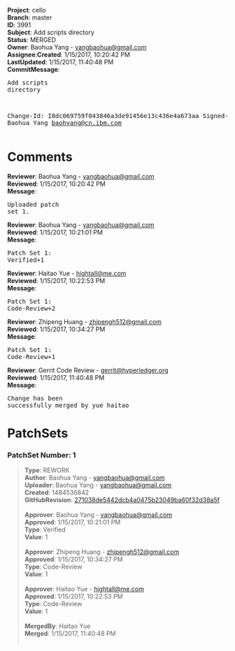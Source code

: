 <strong>Project</strong>: cello</br><strong>Branch</strong>: master<br><strong>ID</strong>: 3991<br><strong>Subject</strong>: Add scripts directory<br><strong>Status</strong>: MERGED<br><strong>Owner</strong>: Baohua Yang - yangbaohua@gmail.com<br><strong>Assignee</strong>:<strong>Created</strong>: 1/15/2017, 10:20:42 PM<br><strong>LastUpdated</strong>: 1/15/2017, 11:40:48 PM<br><strong>CommitMessage</strong>:<br><pre>Add scripts directory

Change-Id: I8dc069759f043846a3de91456e13c436e4a673aa
Signed-off-by: Baohua Yang <baohyang@cn.ibm.com>
</pre><h1>Comments</h1><strong>Reviewer</strong>: Baohua Yang - yangbaohua@gmail.com<br><strong>Reviewed</strong>: 1/15/2017, 10:20:42 PM<br><strong>Message</strong>: <pre>Uploaded patch set 1.</pre><strong>Reviewer</strong>: Baohua Yang - yangbaohua@gmail.com<br><strong>Reviewed</strong>: 1/15/2017, 10:21:01 PM<br><strong>Message</strong>: <pre>Patch Set 1: Verified+1</pre><strong>Reviewer</strong>: Haitao Yue - hightall@me.com<br><strong>Reviewed</strong>: 1/15/2017, 10:22:53 PM<br><strong>Message</strong>: <pre>Patch Set 1: Code-Review+2</pre><strong>Reviewer</strong>: Zhipeng Huang - zhipengh512@gmail.com<br><strong>Reviewed</strong>: 1/15/2017, 10:34:27 PM<br><strong>Message</strong>: <pre>Patch Set 1: Code-Review+1</pre><strong>Reviewer</strong>: Gerrit Code Review - gerrit@hyperledger.org<br><strong>Reviewed</strong>: 1/15/2017, 11:40:48 PM<br><strong>Message</strong>: <pre>Change has been successfully merged by yue haitao</pre><h1>PatchSets</h1><h3>PatchSet Number: 1</h3><blockquote><strong>Type</strong>: REWORK<br><strong>Author</strong>: Baohua Yang - yangbaohua@gmail.com<br><strong>Uploader</strong>: Baohua Yang - yangbaohua@gmail.com<br><strong>Created</strong>: 1484536842<br><strong>GitHubRevision</strong>: [271038de5442dcb4a0475b23049ba60f32d38a5f](https://github.com/hyperledger/cello/commit/271038de5442dcb4a0475b23049ba60f32d38a5f)<br><br><strong>Approver</strong>: Baohua Yang - yangbaohua@gmail.com<br><strong>Approved</strong>: 1/15/2017, 10:21:01 PM<br><strong>Type</strong>: Verified<br><strong>Value</strong>: 1<br><br><strong>Approver</strong>: Zhipeng Huang - zhipengh512@gmail.com<br><strong>Approved</strong>: 1/15/2017, 10:34:27 PM<br><strong>Type</strong>: Code-Review<br><strong>Value</strong>: 1<br><br><strong>Approver</strong>: Haitao Yue - hightall@me.com<br><strong>Approved</strong>: 1/15/2017, 10:22:53 PM<br><strong>Type</strong>: Code-Review<br><strong>Value</strong>: 1<br><br><strong>MergedBy</strong>: Haitao Yue<br><strong>Merged</strong>: 1/15/2017, 11:40:48 PM<br><br></blockquote>